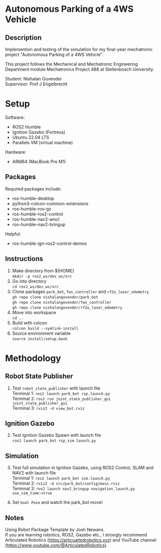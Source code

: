 # Autonomous Parking of a 4WS Vehicle

## Description

Implemention and testing of the simulation for my final-year mechatronic project "Autonomous Parking of a 4WS Vehicle".

This project follows the Mechanical and Mechatronic Engineering Department module Mechatronics Project 488 at Stellenbosch University.

Student: Nishalan Govender <br/>
Supervisor: Prof J Engelbrecht

# Setup

Software:
- ROS2 Humble
- Ignition Gazebo (Fortress)
- Ubuntu 22.04 LTS
- Parallels VM (virtual machine)

Hardware:
- ARM64 (MacBook Pro M1)

## Packages

Required packages include:
- ros-humble-desktop
- python3-colcon-common-extensions
- ros-humble-ros-gz
- ros-humble-ros2-control
- ros-humble-nav2-amcl
- ros-humble-nav2-bringup

Helpful:
- ros-humble-ign-ros2-control-demos

## Instructions

1. Make directory from ${HOME} <br/>
   `mkdir -p ros2_ws/dev_ws/src`
2. Go into directory <br/>
   `cd ros2_ws/dev_ws/src`
3. Clone packages `park_bot`, `fws_controller` and `rf2o_laser_odometry`<br/>
   `gh repo clone nishalangovender/park_bot` <br/>
   `gh repo clone nishalangovender/fws_controller` <br />
   `gh repo clone nishalangovender/rf2o_laser_odometry`
4. Move into workspace <br/>
   `cd ..`
5. Build with colcon <br/>
   `colcon build --symlink-install`
6. Source environment variable <br/>
   `source install/setup.bash`

# Methodology

## Robot State Publisher

1. Test `robot_state_publisher` with launch file <br/>
   Terminal 1: `ros2 launch park_bot rsp.launch.py` <br/>
   Terminal 2: `ros2 run joint_state_publisher_gui joint_state_publisher_gui` <br/>
   Terminal 3: `rviz2 -d view_bot.rviz`

## Ignition Gazebo

2. Test Ignition Gazebo Spawn with launch file <br/>
   `ros2 launch park_bot rsp_sim.launch.py`

## Simulation

3. Test full simulation in Ignition Gazebo, using ROS2 Control, SLAM and NAV2 with launch file <br/>
   Terminal 1: `ros2 launch park_bot sim.launch.py` <br/>
   Terminal 2: `rviz2 -d src/park_bot/config/main.rviz` <br/>
   Terimnal 3: `ros2 launch nav2_bringup navigation_launch.py use_sim_time:=true`

4. Set `Goal Pose` and watch the park_bot move!

## Notes

Using Robot Package Template by Josh Newans. <br/>
If you are learning robotics, ROS2, Gazebo etc., I strongly recommend Articulated Robotics (https://articualtedrobotics.xyz) and YouTube channel (https://www.youtube.com/@ArticulatedRobotics).
